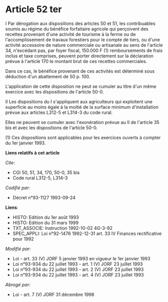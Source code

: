 # Article 52 ter

I Par dérogation aux dispositions des articles 50 et 51, les contribuables soumis au régime du bénéfice forfaitaire agricole
qui perçoivent des recettes provenant d'une activité de tourisme à la ferme ou de l'accomplissement de travaux forestiers
pour le compte de tiers, ou d'une activité accessoire de nature commerciale ou artisanale au sens de l'article 34, n'excédant
pas, par foyer fiscal, 150.000 F (1) remboursements de frais inclus et taxe comprises, peuvent porter directement sur la
déclaration prévue à l'article 170 le montant brut de ces recettes commerciales.

Dans ce cas, le bénéfice provenant de ces activités est déterminé sous déduction d'un abattement de 50 p. 100.

L'application de cette disposition ne peut se cumuler au titre d'un même exercice avec les dispositions de l'article 50-0.

II Les dispositions du I s'appliquent aux agriculteurs qui exploitent une superficie au moins égale à la moitié de la surface
minimum d'installation prévue aux articles L312-5 et L314-3 du code rural. 

Elles ne peuvent se cumuler avec l'exonération prévue au II de l'article 35 bis et avec les dispositions de l'article 50-0.

(1) Ces dispositions sont applicables pour les exercices ouverts à compter du 1er janvier 1993.

**Liens relatifs à cet article**

_Cite_:

  - CGI 50, 51, 34, 170, 50-0, 35 bis
  - Code rural L312-5, L314-3

_Codifié par_:

  - Décret n°93-1127 1993-09-24

**Liens**:

  - HISTO: Edition du 1er août 1993
  - HISTO: Edition du 31 mars 1999
  - TXT_ASSOCIE: Instruction 1992-10-02 4G-3-92
  - SPEC_APPLI: Loi n°92-1476 1992-12-31 art. 33 IV Finances rectificative pour 1992

_Modifié par_:

  - Loi - art. 33 (V) JORF 5 janvier 1993 en vigueur le 1er janvier 1993
  - Loi n°93-934 du 22 juillet 1993 - art. 1 (V) JORF 23 juillet 1993
  - Loi n°93-934 du 22 juillet 1993 - art. 2 (V) JORF 23 juillet 1993
  - Loi n°93-934 du 22 juillet 1993 - art. 4 (V) JORF 23 juillet 1993

_Abrogé par_:

  - Loi - art. 7 (V) JORF 31 décembre 1998
